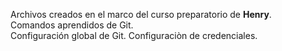 Archivos creados en el marco del curso preparatorio de **Henry**.  
Comandos aprendidos de Git.  
Configuración global de Git.
Configuraciòn de credenciales.